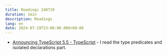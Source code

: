 ```yaml
---
title: Readings 240719
duration: 1min
description: Readings
lang: en
date: 2024-07-19T23:00:00.000+08:00
---
```


- [Announcing TypeScript 5.5 - TypeScript](https://devblogs.microsoft.com/typescript/announcing-typescript-5-5) - I read the type predicates and isolated declarations part.
